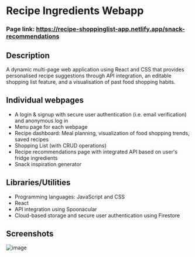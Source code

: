 # Recipe Ingredients Webapp
### Page link: https://recipe-shoppinglist-app.netlify.app/snack-recommendations
## Description
A dynamic multi-page web application using React and CSS that provides personalised recipe suggestions through API integration, an editable shopping list feature, and a visualisation of past food shopping habits.

## Individual webpages
- A login & signup with secure user authentication (i.e. email verification) and anonymous log in
- Menu page for each webpage
- Recipe dashboard: Meal planning, visualization of food shopping trends, saved recipes
- Shopping List (with CRUD operations)
- Recipe recommendations page with integrated API based on user's fridge ingredients
- Snack inspiration generator

## Libraries/Utilities
- Programming languages: JavaScript and CSS
- React
- API integration using Spoonacular
- Cloud-based storage and secure user authentication using Firestore

## Screenshots
![image](https://github.com/user-attachments/assets/9a0a3b6d-da45-44d1-9479-cc00b065e2ec)

